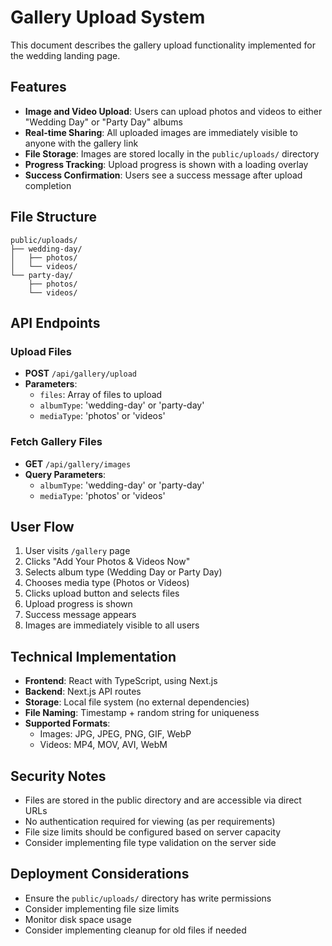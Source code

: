 # Gallery Upload System

This document describes the gallery upload functionality implemented for the wedding landing page.

## Features

- **Image and Video Upload**: Users can upload photos and videos to either "Wedding Day" or "Party Day" albums
- **Real-time Sharing**: All uploaded images are immediately visible to anyone with the gallery link
- **File Storage**: Images are stored locally in the `public/uploads/` directory
- **Progress Tracking**: Upload progress is shown with a loading overlay
- **Success Confirmation**: Users see a success message after upload completion

## File Structure

```
public/uploads/
├── wedding-day/
│   ├── photos/
│   └── videos/
└── party-day/
    ├── photos/
    └── videos/
```

## API Endpoints

### Upload Files

- **POST** `/api/gallery/upload`
- **Parameters**:
  - `files`: Array of files to upload
  - `albumType`: 'wedding-day' or 'party-day'
  - `mediaType`: 'photos' or 'videos'

### Fetch Gallery Files

- **GET** `/api/gallery/images`
- **Query Parameters**:
  - `albumType`: 'wedding-day' or 'party-day'
  - `mediaType`: 'photos' or 'videos'

## User Flow

1. User visits `/gallery` page
2. Clicks "Add Your Photos & Videos Now"
3. Selects album type (Wedding Day or Party Day)
4. Chooses media type (Photos or Videos)
5. Clicks upload button and selects files
6. Upload progress is shown
7. Success message appears
8. Images are immediately visible to all users

## Technical Implementation

- **Frontend**: React with TypeScript, using Next.js
- **Backend**: Next.js API routes
- **Storage**: Local file system (no external dependencies)
- **File Naming**: Timestamp + random string for uniqueness
- **Supported Formats**:
  - Images: JPG, JPEG, PNG, GIF, WebP
  - Videos: MP4, MOV, AVI, WebM

## Security Notes

- Files are stored in the public directory and are accessible via direct URLs
- No authentication required for viewing (as per requirements)
- File size limits should be configured based on server capacity
- Consider implementing file type validation on the server side

## Deployment Considerations

- Ensure the `public/uploads/` directory has write permissions
- Consider implementing file size limits
- Monitor disk space usage
- Consider implementing cleanup for old files if needed
